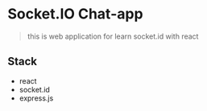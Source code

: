 # Socket.IO Chat-app
> this is web application for learn socket.id with react

## Stack
- react
- socket.id
- express.js

